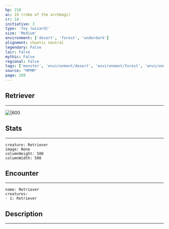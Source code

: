 ```yaml
---
hp: 210
ac: 19 (robe of the archmagi)
cr: 14
initiative: 3
type: 'fey (wizard)'    
size: 'Medium'
environment: ['desert', 'forest', 'underdark']
alignment: chaotic neutral
legendary: False
lair: False
mythic: False
regional: False
tags: ['monster', 'environment/desert', 'environment/forest', 'environment/underdark']
source: "MPMM"
page: 209
---
```


## Retriever
---

![|600](D:/Program%20Files/5e.tools/img/bestiary/MPMM/Retriever.webp)

## Stats
---

```statblock
creature: Retriever
image: None
columnHeight: 500
columnWidth: 500
```

## Encounter
---

```encounter-table
name: Retriever
creatures:
- 1: Retriever
```

## Description
---





